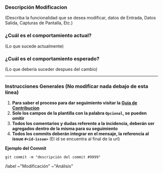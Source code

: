 ### Descripción Modificacion

(Describa la funcionalidad que se desea modificar, datos de Entrada, Datos Salida, Capturas de Pantalla, Etc.)

<!--- Dejar un espacio arriba de esta línea --->
### ¿Cuál es el comportamiento actual?

(Lo que sucede actualmente)

<!--- Dejar un espacio arriba de esta línea --->
### ¿Cuál es el comportamiento esperado?

(Lo que debería suceder despues del cambio)


<!--- Dejar un espacio arriba de esta línea --->
---
### Instrucciones Generales (No modificar nada debajo de esta línea)
1.  **Para saber el proceso para dar seguimiento visitar la [Guia de Contribucion](https://gitlab.com/krknsolutions/gadai/proto-adq/blob/master/CONTRIBUTING.md)**
2.  **Solo los campos de la plantilla con la palabra `Opcional`, se pueden omitir**
3.  **Todos los comentarios y dudas referente a la incidencia, deberán ser agregados dentro de la misma para su seguimiento**
4.  **Todos los commits deberán integrar en el mensaje, la referencia al issue `#<id-issue>`** (El id se encuentra al final de la url)

>>>


**Ejemplo del Commit**

`git commit -m "descripción del commit #9999"`
>>>

/label ~"Modificación" ~"Análisis"
